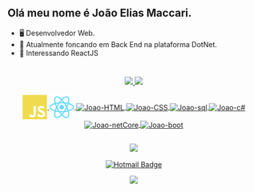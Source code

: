## Olá meu nome é João Elias Maccari.

- 🖥️ Desenvolvedor Web.
- 📖 Atualmente foncando em Back End na plataforma DotNet.
- 📌 Interessando ReactJS 

# 

<div align="center">
  <a href="https://github.com/JoaoMaccari">
  <img width="42%" src="https://github-readme-stats.vercel.app/api?username=JoaoMaccari&show_icons=true&theme=dark&include_all_commits=true&count_private=true"/>
  <img width="50%" src="https://github-readme-stats.vercel.app/api/top-langs/?username=JoaoMaccari&layout=compact&langs_count=7&theme=dark"/>
</div>
  
<div align="center" style="display: inline_block"><br>
  <img align="center" alt="Joao-js" height="50" width="50" src="https://raw.githubusercontent.com/devicons/devicon/master/icons/javascript/javascript-plain.svg">
  <img align="center" alt="Joso-react" height="50" width="50" src="https://raw.githubusercontent.com/devicons/devicon/master/icons/react/react-original.svg">
  <img align="center" alt="Joao-HTML" height="50" width="50" src="https://cdn.jsdelivr.net/gh/devicons/devicon/icons/html5/html5-plain-wordmark.svg">
  <img align="center" alt="Joao-CSS" height="50" width="50" src="https://cdn.jsdelivr.net/gh/devicons/devicon/icons/css3/css3-plain-wordmark.svg">
  <img align="center" alt="Joao-sql" height="50" width="50" src="https://cdn.jsdelivr.net/gh/devicons/devicon/icons/mysql/mysql-original-wordmark.svg">
  <img align="center" alt="Joao-c#" height="50" width="50" src="https://cdn.jsdelivr.net/gh/devicons/devicon/icons/csharp/csharp-original.svg">
  <img align="center" alt="Joao-netCore" height="50" width="50" src="https://cdn.jsdelivr.net/gh/devicons/devicon/icons/dotnetcore/dotnetcore-original.svg">
  <img align="center" alt="Joao-boot" height="50" width="50" src="https://cdn.jsdelivr.net/gh/devicons/devicon/icons/bootstrap/bootstrap-original.svg">
</div>

 ##
 
<div align="center" style="display: inline_block><br> 
<a href="https://www.linkedin.com/in/joão-elias-maccari-99568a259" target="_blank"><img src="https://img.shields.io/badge/-LinkedIn-%230077B5?style=for-the-badge&logo=linkedin&logoColor=white" target="_blank"></a> 

[![Hotmail Badge](https://img.shields.io/badge/-Hotmail-0078D4?style=flat-square&logo=microsoft-outlook&logoColor=white&link=mailto:joaomaccaro@hotmail.com)](mailto:joaomaccari@hotmail.com)

 <a href="https://instagram.com/joaoeliasmaccari" target="_blank"><img src="https://img.shields.io/badge/-Instagram-%23E4405F?style=for-the-badge&logo=instagram&logoColor=white" target="_blank"></a>


</div>


